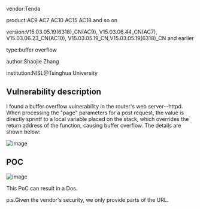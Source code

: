 vendor:Tenda


product:AC9 AC7 AC10 AC15 AC18 and so on

version:V15.03.05.19(6318)_CN(AC9), V15.03.06.44_CN(AC7), V15.03.06.23_CN(AC10), V15.03.05.19_CN,V15.03.05.19(6318)_CN and earlier

type:buffer overflow

author:Shaojie Zhang

institution:NISL@Tsinghua University


Vulnerability description
-------------------------
I found a buffer overflow vulnerability in the router's web server--httpd. When processing the "page" parameters for a post request, the value is directly sprintf to a local variable placed on the stack, which overrides the return address of the function, causing buffer overflow.
The details are shown below:

![image](https://github.com/zsjevilhex/iot/blob/master/route/tenda/tenda-05/image.png)


POC
-------------------------

![image](https://github.com/zsjevilhex/iot/blob/master/route/tenda/tenda-05/poc.jpeg)

This PoC can result in a Dos. 


p.s.Given the vendor's security, we only provide parts of the URL.
